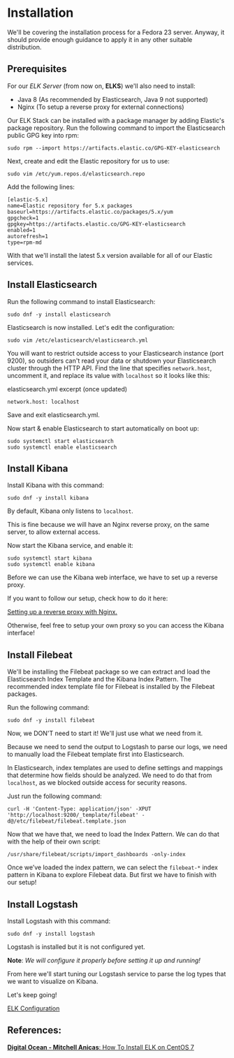 # Installation

We'll be covering the installation process for a Fedora 23 server.
Anyway, it should provide enough guidance to apply it in any other suitable distribution.

## Prerequisites

For our *ELK Server* (from now on, **ELKS**) we'll also need to install:

* Java 8 (As recommended by Elasticsearch, Java 9 not supported)
* Nginx (To setup a reverse proxy for external connections)

Our ELK Stack can be installed with a package manager by adding Elastic's package repository.
Run the following command to import the Elasticsearch public GPG key into rpm:

    sudo rpm --import https://artifacts.elastic.co/GPG-KEY-elasticsearch

Next, create and edit the Elastic repository for us to use:

	sudo vim /etc/yum.repos.d/elasticsearch.repo

Add the following lines:

	[elastic-5.x]
	name=Elastic repository for 5.x packages
	baseurl=https://artifacts.elastic.co/packages/5.x/yum
	gpgcheck=1
	gpgkey=https://artifacts.elastic.co/GPG-KEY-elasticsearch
	enabled=1
	autorefresh=1
	type=rpm-md

With that we'll install the latest 5.x version available for all of our Elastic services.

## Install Elasticsearch

Run the following command to install Elasticsearch:

    sudo dnf -y install elasticsearch

Elasticsearch is now installed. Let's edit the configuration:

    sudo vim /etc/elasticsearch/elasticsearch.yml

You will want to restrict outside access to your Elasticsearch instance (port 9200), so outsiders can't read your data or shutdown your Elasticsearch cluster through the HTTP API. Find the line that specifies `network.host`, uncomment it, and replace its value with `localhost` so it looks like this:

elasticsearch.yml excerpt (once updated)

    network.host: localhost

Save and exit elasticsearch.yml.

Now start & enable Elasticsearch to start automatically on boot up:

    sudo systemctl start elasticsearch
    sudo systemctl enable elasticsearch

## Install Kibana

Install Kibana with this command:

    sudo dnf -y install kibana

By default, Kibana only listens to `localhost`.

This is fine because we will have an Nginx reverse proxy, on the same server, to allow external access.

Now start the Kibana service, and enable it:

    sudo systemctl start kibana
    sudo systemctl enable kibana

Before we can use the Kibana web interface, we have to set up a reverse proxy. 

If you want to follow our setup, check how to do it here:

[Setting up a reverse proxy with Nginx.](nginx.md)

Otherwise, feel free to setup your own proxy so you can access the Kibana interface!

## Install Filebeat

We'll be installing the Filebeat package so we can extract and load the Elasticsearch Index Template and the Kibana Index Pattern.
The recommended index template file for Filebeat is installed by the Filebeat packages.

Run the following command:

	sudo dnf -y install filebeat
	
Now, we DON'T need to start it!
We'll just use what we need from it.

Because we need to send the output to Logstash to parse our logs,
we need to manually load the Filebeat template first into Elasticsearch.

In Elasticsearch, index templates are used to define settings and mappings that determine how fields should be analyzed.
We need to do that from `localhost`, as we blocked outside access for security reasons.

Just run the following command:

	curl -H 'Content-Type: application/json' -XPUT 'http://localhost:9200/_template/filebeat' -d@/etc/filebeat/filebeat.template.json

Now that we have that, we need to load the Index Pattern.
We can do that with the help of their own script:

	/usr/share/filebeat/scripts/import_dashboards -only-index

Once we’ve loaded the index pattern, we can select the `filebeat-*` index pattern in Kibana to explore Filebeat data.
But first we have to finish with our setup!

## Install Logstash

Install Logstash with this command:

    sudo dnf -y install logstash

Logstash is installed but it is not configured yet.

**Note**: *We will configure it properly before setting it up and running!*

From here we'll start tuning our Logstash service to parse the log types that we want to visualize on Kibana.

Let's keep going!

[ELK Configuration](../config/)

## References:

[**Digital Ocean - Mitchell Anicas**: How To Install ELK on CentOS 7](https://www.digitalocean.com/community/tutorials/how-to-install-elasticsearch-logstash-and-kibana-elk-stack-on-centos-7)

